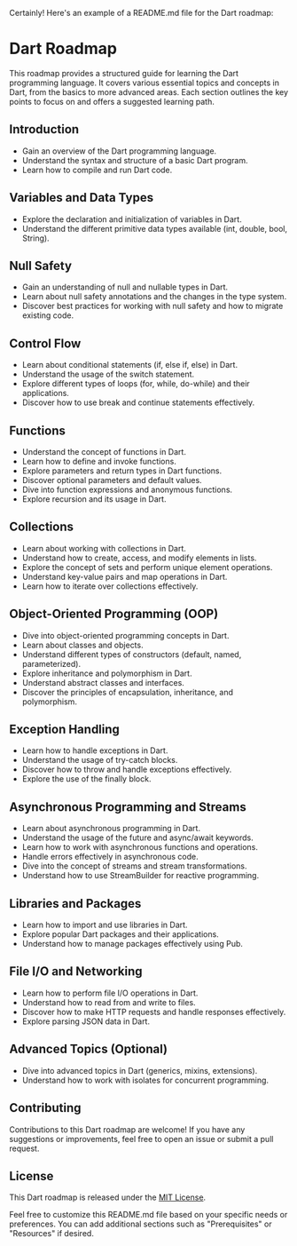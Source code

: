 Certainly! Here's an example of a README.md file for the Dart roadmap:

# Dart Roadmap

This roadmap provides a structured guide for learning the Dart programming language. It covers various essential topics and concepts in Dart, from the basics to more advanced areas. Each section outlines the key points to focus on and offers a suggested learning path. 

## Introduction

- Gain an overview of the Dart programming language.
- Understand the syntax and structure of a basic Dart program.
- Learn how to compile and run Dart code.

## Variables and Data Types

- Explore the declaration and initialization of variables in Dart.
- Understand the different primitive data types available (int, double, bool, String).

## Null Safety

- Gain an understanding of null and nullable types in Dart.
- Learn about null safety annotations and the changes in the type system.
- Discover best practices for working with null safety and how to migrate existing code.

## Control Flow

- Learn about conditional statements (if, else if, else) in Dart.
- Understand the usage of the switch statement.
- Explore different types of loops (for, while, do-while) and their applications.
- Discover how to use break and continue statements effectively.

## Functions

- Understand the concept of functions in Dart.
- Learn how to define and invoke functions.
- Explore parameters and return types in Dart functions.
- Discover optional parameters and default values.
- Dive into function expressions and anonymous functions.
- Explore recursion and its usage in Dart.

## Collections

- Learn about working with collections in Dart.
- Understand how to create, access, and modify elements in lists.
- Explore the concept of sets and perform unique element operations.
- Understand key-value pairs and map operations in Dart.
- Learn how to iterate over collections effectively.

## Object-Oriented Programming (OOP)

- Dive into object-oriented programming concepts in Dart.
- Learn about classes and objects.
- Understand different types of constructors (default, named, parameterized).
- Explore inheritance and polymorphism in Dart.
- Understand abstract classes and interfaces.
- Discover the principles of encapsulation, inheritance, and polymorphism.

## Exception Handling

- Learn how to handle exceptions in Dart.
- Understand the usage of try-catch blocks.
- Discover how to throw and handle exceptions effectively.
- Explore the use of the finally block.

## Asynchronous Programming and Streams

- Learn about asynchronous programming in Dart.
- Understand the usage of the future and async/await keywords.
- Learn how to work with asynchronous functions and operations.
- Handle errors effectively in asynchronous code.
- Dive into the concept of streams and stream transformations.
- Understand how to use StreamBuilder for reactive programming.

## Libraries and Packages

- Learn how to import and use libraries in Dart.
- Explore popular Dart packages and their applications.
- Understand how to manage packages effectively using Pub.

## File I/O and Networking

- Learn how to perform file I/O operations in Dart.
- Understand how to read from and write to files.
- Discover how to make HTTP requests and handle responses effectively.
- Explore parsing JSON data in Dart.

## Advanced Topics (Optional)

- Dive into advanced topics in Dart (generics, mixins, extensions).
- Understand how to work with isolates for concurrent programming.

## Contributing

Contributions to this Dart roadmap are welcome! If you have any suggestions or improvements, feel free to open an issue or submit a pull request.

## License

This Dart roadmap is released under the [MIT License](LICENSE).

Feel free to customize this README.md file based on your specific needs or preferences. You can add additional sections such as "Prerequisites" or "Resources" if desired.
